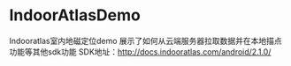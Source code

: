 # IndoorAtlasDemo
Indooratlas室内地磁定位demo
展示了如何从云端服务器拉取数据并在本地描点功能等其他sdk功能
SDK地址：http://docs.indooratlas.com/android/2.1.0/
